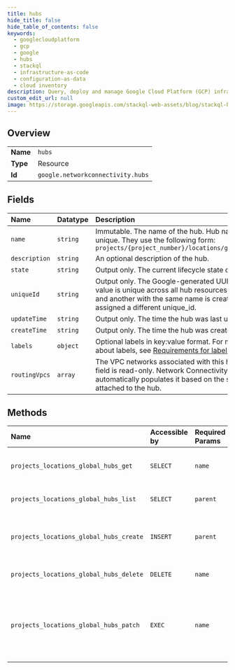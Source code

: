 ```yaml
---
title: hubs
hide_title: false
hide_table_of_contents: false
keywords:
  - googlecloudplatform
  - gcp
  - google
  - hubs
  - stackql
  - infrastructure-as-code
  - configuration-as-data
  - cloud inventory
description: Query, deploy and manage Google Cloud Platform (GCP) infrastructure and resources using SQL
custom_edit_url: null
image: https://storage.googleapis.com/stackql-web-assets/blog/stackql-blog-post-featured-image.png
---
```

  
    

## Overview
<table><tbody>
<tr><td><b>Name</b></td><td><code>hubs</code></td></tr>
<tr><td><b>Type</b></td><td>Resource</td></tr>
<tr><td><b>Id</b></td><td><code>google.networkconnectivity.hubs</code></td></tr>
</tbody></table>

## Fields
| Name | Datatype | Description |
|:-----|:---------|:------------|
| `name` | `string` | Immutable. The name of the hub. Hub names must be unique. They use the following form: `projects/{project_number}/locations/global/hubs/{hub_id}` |
| `description` | `string` | An optional description of the hub. |
| `state` | `string` | Output only. The current lifecycle state of this hub. |
| `uniqueId` | `string` | Output only. The Google-generated UUID for the hub. This value is unique across all hub resources. If a hub is deleted and another with the same name is created, the new hub is assigned a different unique_id. |
| `updateTime` | `string` | Output only. The time the hub was last updated. |
| `createTime` | `string` | Output only. The time the hub was created. |
| `labels` | `object` | Optional labels in key:value format. For more information about labels, see [Requirements for labels](https://cloud.google.com/resource-manager/docs/creating-managing-labels#requirements). |
| `routingVpcs` | `array` | The VPC networks associated with this hub's spokes. This field is read-only. Network Connectivity Center automatically populates it based on the set of spokes attached to the hub. |
## Methods
| Name | Accessible by | Required Params | Description |
|:-----|:--------------|:----------------|:------------|
| `projects_locations_global_hubs_get` | `SELECT` | `name` | Gets details about the specified hub. |
| `projects_locations_global_hubs_list` | `SELECT` | `parent` | Lists hubs in a given project. |
| `projects_locations_global_hubs_create` | `INSERT` | `parent` | Creates a new hub in the specified project. |
| `projects_locations_global_hubs_delete` | `DELETE` | `name` | Deletes the specified hub. |
| `projects_locations_global_hubs_patch` | `EXEC` | `name` | Updates the description and/or labels of the specified hub. |
